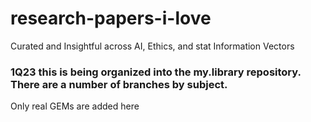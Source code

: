 # research-papers-i-love
Curated and Insightful across AI, Ethics, and stat Information Vectors

### 1Q23 this is being organized into the my.library repository. There are a number of branches by subject.  
Only real GEMs are added here  
